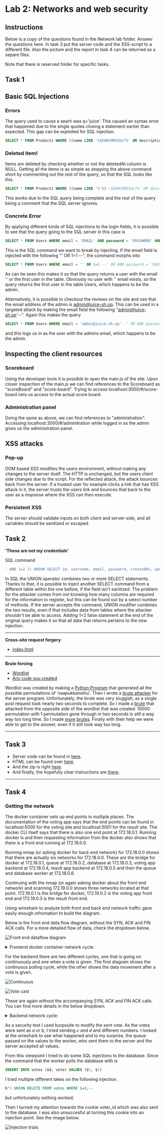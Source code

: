# Lab 2: Networks and web security

## Instructions

Below is a copy of the questions found in the Network lab folder. Answer the questions here. In task 3 put the server code and the XSS-script to a different file. Also the picture and the report in task 4 can be returned as a separe files.

Note that there is reserved folder for specific tasks.

## Task 1
## Basic SQL Injections

### Errors

The query used to cause a searh was q='juice'. This caused an syntax error that happened due to the single quotes closing a statement earlier than expected. This gap can be exploited for SQL injection.

```SQL
SELECT * FROM Products WHERE ((name LIKE '%SEARCHRESULT%' OR description LIKE '%SEARCHRESULT%') AND deletedAt IS NULL) ORDER BY name"
```

### Deleted item!

Items are deleted by checking whether or not the deletedAt column is NULL. Getting all the items is as simple as stopping the above command short by commenting out the rest of the query, so that the SQL looks like this.

```SQL
SELECT * FROM Products WHERE ((name LIKE '%'))--SEARCHRESULT%' OR description LIKE '%SEARCHRESULT%') AND deletedAt IS NULL) ORDER BY name"
```

This works due to the SQL query being complete and the rest of the query being a comment that the SQL server ignores.

### Concrete Error

By applying different kinds of SQL injections to the login fields, it is possible to see that the query going to the SQL server in this case is 

```SQL
SELECT * FROM Users WHERE email = 'EMAIL' AND password = 'PASSWORD' AND deletedAt IS NULL
```
This is the SQL command we want to break by injecting. If the email field is injected with the following "' OR 1=1 --", the command morphs into 
```SQL
SELECT * FROM Users WHERE email = '' OR 1=1 --' OR AND password = 'PASSWORD' AND deletedAt IS NULL
```
As can be seen this makes it so that the query returns a user with the email '' or the first user in the table. Obviously no user with '' email exists, so the query returns the first user in the table Users, which happens to be the admin.

Alternatively, it is possible to checkout the reviews on the site and see that the email address of the admin is admin@juice-sh.op. This can be used in a targeted attack by making the email field the following "admin@juice-sh.op'--". Again this makes the query
```SQL
SELECT * FROM Users WHERE email = 'admin@juice-sh.op'--' OR AND password = 'PASSWORD' AND deletedAt IS NULL
```
and this logs us in as the user with the admins email, which happens to be the admin.

## Inspecting the client resources

### Scoreboard

Using the developer tools it is possible to open the main.js of the site. Upon closer inspection of the main.js we can find references to the Scoreboard as "scoreBoard" and "score-board". Trying to access localhost:3000/#/score-board nets us access to the actual score board.

### Administration panel

Doing the same as above, we can find references to "administration". Accessing localhost:3000/#/adminitration while logged in as the admin gives us the administration panel.

## XSS attacks

### Pop-up

DOM based XSS modifies the users environment, without making any changes to the server itself. The HTTP is unchanged, but the users client side changes due to the script. For the reflected attack, the attack bounces back from the server. If a trusted user for example clicks a link that has XSS attack in it, the server trusts the users link and bounces that back to the user as a response where the XSS can then execute.

### Persistent XSS

The server should validate inputs on both client and server-side, and all variables should be sanitized or escaped.

## Task 2 

**'These are not my credentials'**

SQL command
 ```sql
 ' AND 1=2 )) UNION SELECT id, username, email, password, createdAt, updatedAt, deletedAt, password FROM Users--

```

In SQL the UNION operator combines two or more SELECT statements. Thanks to that, it is possible to inject another SELECT command from a different table within the one before, if the field isn't sanitized. The problem for the attacker comes from not knowing how many columns are required for the information to register, but this can be found out by a select number of methods. If the server accepts the command, UNION modifier combines the two results, even if that includes data from tables where the attacker shouldn't be able to access. Adding 1=2 false statement at the end of the original query makes it so that all data that returns pertains to the new injection.


---
**Cross-site request forgery**


* [index.html](./Task2_CSRF/index.html)

---

**Brute forcing**

* [Wordlist](./Task2_Brute_force/wordlist.json)
* [Any code you created](./Task2_Brute_force/)


Wordlist was created by making a [Python Program](./Task2_Brute_force/mutator.py) that generated all the possible permutations of 'vaapukkamehu'. Then I wrote a [brute attacker](./Task2_Brute_force/Brute.py) for the server program. Unfortunately, the brute was very sluggish, as a single post request took nearly two seconds to complete. So I made a [brute](./Task2_Brute_force/Brute2.py) that attacked from the opposite side of the wordlist that was created. 10000 permutation with 1 permutation gone through in two seconds is still a way way too long time. So I made [more](./Task2_Brute_force/brutish.py) [brutes](./Task2_Brute_force/brutish2.py). Finally with their help we were able to get to the answer, even if it still took way too long.

---

## Task 3

* Server code can be found in [here](./Task3/app.py).
* HTML can be found over [here](./Task3/main.html).
* And the zip is right [here](./Task3/exploit.zip).
* And finally, the hopefully clear instructions are [there](./Task3/README.md).
---

## Task 4

### Getting the network

The docker container sets up end points in multiple places. The documentation of the voting app says that the end points can be found in localhost:5000 for the voting site and localhost:5001 for the result site. The docker CLI itself says that there is also one end point at 172.18.0.1. Running docker ls and then requesting information from the docker also shows that there is a front end running at 172.19.0.0.

Running nmap (or asking docker for back end network) for 172.18.0.0 shows that there are actually six networks for 172.18.0.0. These are the bridge for docker at 172.18.0.1, queue at 172.18.0.2, database at 172.18.0.3, voting app backend at 172.18.0.4, result app backend at 172.18.0.5 and then the queue and database worker at 172.18.0.6.

Continuing with the nmap (or again asking docker about the front end network) and scanning 172.19.0.0 shows three networks located at that point. 172.19.0.1 is the bridge for docker, 172.19.0.2 is the voting app front end and 172.19.0.3 is the result front end.

Using wireshark to analyze both front and back end network traffic gave easily enough infromation to build the diagram.

Below is the front end data flow diagram, without the SYN, ACK and FIN ACK calls. For a more detailed flow of data, check the dropdown below.

![Front end dataflow diagram](./Task4/frontenddataflow.png)

<details>
<summary>Frontend docker container network cycle:</summary>
<br>

Bridge polls result site with GET -> Results site ACKnowledges GET -> Result site returns results in plaintext -> Bridge polls again after getting results -> repeat ad nauseam.

User casts a vote -> Bridge and Voting app make SYN acknowledgments -> Bridge ACK SYN calls -> POST request sent from bridge to voting app -> voting app ACKs -> voting app sends a 200 OK call to bridge -> bridge ACKs -> both make FIN ACKs -> Bridge calls voting app again with SYN -> voting app SYN -> bridge ACK -> bridge GETs a new CSS from voting app -> voting app ACKs then sends a 304 NOT MODIFIED call to bridge -> bridge ACKs -> both send FIN ACKs

</details>

For the backend there are two different cycles, one that is going on continuously and one when a vote is given. The first diagram shows the continuous polling cycle, while the other shows the data movement after a vote is given.

![Continuous](./Task4/backend_continuous.png)

![Vote cast](./Task4/backend_vote_given.png)

These are again without the accompanying SYN, ACK and FIN ACK calls. You can find more details in the below dropdown.

<details>
<summary>Backend network cycle:</summary>
<br>

Worker located at 172.18.0.6 contacts queue server located at 172.18.0.2 for work -> If no work Worker still asks for SELECT 1 from the database -> database returns data -> Worker again contacts the queue server -> repeat.

Bridge sends a request to result back end -> Result back end at 172.18.0.5 contacts the database with vote query -> Database responds with the current vote results -> Result end sends the information over to bridge located at 172.18.0.1 over HTTP -> Bridge again requests -> Repeat

User casts a vote -> Bridge contacts the voting network -> SYN -> Bridge posts a POST request with vote -> voter ACKs -> voter contacts queue -> both have a lot of ACKs -> voting app sends the HTML over to the bridge -> the CSS 304 NOT MODIFIED thing also happens skipping this over because it is detailed in front end already -> worker polls queue for work -> new work located, worker asks database to insert new data -> database does so, informs the worker -> worker happily ACKs -> the new database information goes to the voting service when it polls the database

If the voter_id_key is already in use
worker asks database to insert new data -> database tells worker that the votes_id_key used by the data already exists and sends a new command request -> worker ACKs and asks the DB to change the value of vote which has the used ID -> database changes the data for the ID -> worker ACKs -> continues as normal

</details>

As a security test I used burpsuite to modify the sent vote. As the votes were sent as *a* or *b*, I tried sending *c* and *d* and different numbers. I looked at the wireshark to see what happened and to my surprise, the queue passed on the values to the worker, who sent them to the server and the server accepted all values. 

From this viewpoint I tried to do some SQL injections to the database. Since the command that the worker polls the database with is 
```SQL
INSERT INTO votes (id, vote) VALUES ($1, $2)
```
I tried multiple different takes on the following injection. 
```SQL
b") UNION DELETE FROM votes WHERE 1=1;--
```
but unfortunately nothing worked. 

Then I turned my attention towards the cookie voter_id which was also sent to the database. I was also unsuccesful at turning this cookie into an injection point. See the image below. 

![Injection trials](./Task4/insertions.png)



















